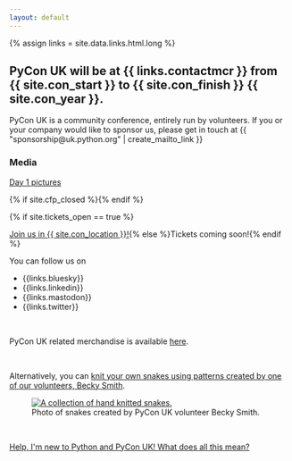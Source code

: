 ```yaml
---
layout: default
---
```


<script type="application/ld+json">
{
    "@context": "https://schema.org",
    "@type": "Event",
    "name": "{{ site.title }}",
    "startDate": "{{ site.con_startDate }}",
    "endDate": "{{ site.con_endDate }}",
    "eventStatus": "EventScheduled",
    "location": {
        "@type": "Place",
        "name": "Contact Theatre",
        "address": {
            "@type": "PostalAddress",
            "streetAddress": "Oxford Road",
            "addressLocality": "Manchester",
            "postalCode": "M15 6JA",
            "addressCountry": "GB"
        }
    },
    "image": [
        "{{ '/images/red_snake.png' | absolute_url }}"
    ]
}
</script>

{% assign links = site.data.links.html.long %}

## PyCon UK will be at {{ links.contactmcr }} from {{ site.con_start }} to {{ site.con_finish }} {{ site.con_year }}.

<p>PyCon UK is a community conference, entirely run by volunteers. If you or your company would like to sponsor us, please get in touch at {{ "sponsorship@uk.python.org" | create_mailto_link }}</p>

<div class="box box_blue">
  <h3>Media</h3>
  <p><a href="https://flic.kr/s/aHBqjCuzme">Day 1 pictures</a></p>
</div>


{% if site.cfp_closed %}<!--{% endif %}<p>{% if site.cfp_open %}<p>Our CFP is open- if you have an idea for something you'd like to share with our audience: <a href="/call-for-proposals/">Tell us about it!</a>{% else %}CFP coming soon!{% endif %}</p>{% if site.cfp_closed %}-->{% endif %}
<p>{% if site.tickets_open == true %}<p><a href="/tickets">Join us in {{ site.con_location }}!</a>{% else %}Tickets coming soon!{% endif %}</p>

<p>You can follow us on
  <ul>
    <li>{{links.bluesky}}</li>
    <li>{{links.linkedin}}</li>
    <li>{{links.mastodon}}</li>
    <li>{{links.twitter}}</li>
  </ul>
</p>
<br />

<p>PyCon UK related merchandise is available <a href="https://pyconuk.myspreadshop.co.uk/">here</a>.</p>
<br />

<p>Alternatively, you can <a href="https://www.ravelry.com/patterns/library/curly-snake-3">knit your own snakes using patterns created by one of our volunteers, Becky Smith</a>.</p>
<figure>
  <a href="https://www.ravelry.com/patterns/library/curly-snake-3"><img
    src="/images/becky_snakes.jpg"
    alt="A collection of hand knitted snakes."></a>
  <figcaption>
    Photo of snakes created by PyCon UK volunteer Becky Smith.
  </figcaption>
</figure>
<br />

<a href="/faq/">Help, I'm new to Python and PyCon UK! What does all this mean?</a>
